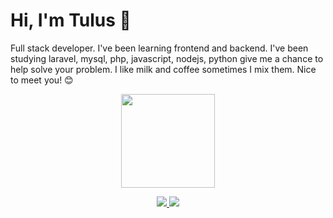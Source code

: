 # Hi, I'm Tulus 👋
Full stack developer. I've been learning frontend and backend. I've been studying laravel, mysql, php, javascript, nodejs, python give me a chance to help solve your problem. I like milk and coffee sometimes I mix them. Nice to meet you! 😊

<p align='center'>
   <a href="https://github.com/tulusmr/github-readme-stats"><img height=150
   src="https://github-readme-stats.vercel.app/api/top-langs/?username=tulusmr&layout=compact"/></a>
</p>

<p align='center'>
   <a href="https://www.linkedin.com/in/tulusmr/">
       <img src="https://img.shields.io/badge/linkedin-%230077B5.svg?&style=for-the-badge&logo=linkedin&logoColor=white"/>
   </a>
   <a href="mailto:tulusrizqullah@gmail.com">
       <img src="https://img.shields.io/badge/Gmail-D14836?style=for-the-badge&logo=gmail&logoColor=white"/>
   </a>
</p>
